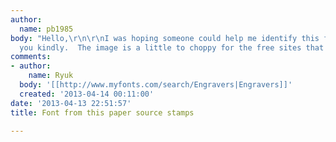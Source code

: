 ```yaml
---
author:
  name: pb1985
body: "Hello,\r\n\r\nI was hoping someone could help me identify this font.  Thank
  you kindly.  The image is a little to choppy for the free sites that analyze them.\r\n\r\nhttp://www.paper-source.com/cgi-bin/paper/item/Floral-Frame-Custom-Stamp-PS-design/6000_012/489114.html\r\n\r\n[img:sites/default/files/old-images/489114_3883.jpg]"
comments:
- author:
    name: Ryuk
  body: '[[http://www.myfonts.com/search/Engravers|Engravers]]'
  created: '2013-04-14 00:11:00'
date: '2013-04-13 22:51:57'
title: Font from this paper source stamps

---
```

